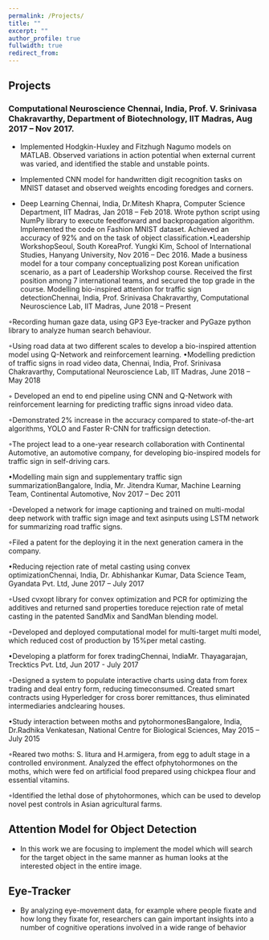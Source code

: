 ```yaml
---
permalink: /Projects/
title: ""
excerpt: ""
author_profile: true
fullwidth: true
redirect_from: 
---
```

## Projects
### Computational Neuroscience Chennai, India, Prof.  V. Srinivasa Chakravarthy, Department of Biotechnology, IIT Madras, Aug 2017 – Nov 2017. 
* Implemented Hodgkin-Huxley and Fitzhugh Nagumo models on MATLAB. Observed variations in action potential when external current was varied, and identified the stable and unstable points. 

* Implemented CNN model for handwritten digit recognition tasks on MNIST dataset and observed weights encoding foredges and corners. 

* Deep Learning Chennai, India, Dr.Mitesh Khapra, Computer Science Department, IIT Madras, Jan 2018 – Feb 2018. Wrote python script using NumPy library to execute feedforward and backpropagation algorithm. Implemented the code on Fashion MNIST dataset.  Achieved an accuracy of 92% and on the task of object classification.•Leadership WorkshopSeoul, South KoreaProf.  Yungki Kim, School of International Studies, Hanyang University, Nov 2016 – Dec 2016. Made a business model for a tour company conceptualizing post Korean unification scenario, as a part of Leadership Workshop course. Received the first position among 7 international teams, and secured the top grade in the course.
Modelling bio-inspired attention for traffic sign detectionChennai, India, Prof.  Srinivasa Chakravarthy, Computational Neuroscience Lab, IIT Madras, June 2018 – Present

◦Recording human gaze data, using GP3 Eye-tracker and PyGaze python library to analyze human search behaviour.

◦Using road data at two different scales to develop a bio-inspired attention model using Q-Network and reinforcement learning.
•Modelling prediction of traffic signs in road video data, Chennai, India, Prof.  Srinivasa Chakravarthy, Computational Neuroscience Lab, IIT Madras, June 2018 – May 2018

◦ Developed an end to end pipeline using CNN and Q-Network with reinforcement learning for predicting traffic signs inroad video data.

◦Demonstrated 2% increase in the accuracy compared to state-of-the-art algorithms, YOLO and Faster R-CNN for trafficsign detection.

◦The project lead to a one-year research collaboration with Continental Automotive, an automotive company, for developing bio-inspired models for traffic sign in self-driving cars.

•Modelling main sign and supplementary traffic sign summarizationBangalore, India, Mr. Jitendra Kumar, Machine Learning Team, Continental Automotive, Nov 2017 – Dec 2011

◦Developed a network for image captioning and trained on multi-modal deep network with traffic sign image and text asinputs using LSTM network for summarizing road traffic signs.

◦Filed a patent for the deploying it in the next generation camera in the company.

•Reducing rejection rate of metal casting using convex optimizationChennai, India, Dr. Abhishankar Kumar, Data Science Team, Gyandata Pvt.  Ltd, June 2017 – July 2017

◦Used cvxopt library for convex optimization and PCR for optimizing the additives and returned sand properties toreduce rejection rate of metal casting in the patented SandMix and SandMan blending model.

◦Developed and deployed computational model for multi-target multi model, which reduced cost of production by 15%per metal casting.

•Developing a platform for forex tradingChennai, IndiaMr.  Thayagarajan, Trecktics Pvt.  Ltd, Jun 2017 - July 2017

◦Designed a system to populate interactive charts using data from forex trading and deal entry form, reducing timeconsumed.  Created smart contracts using Hyperledger for cross borer remittances, thus eliminated intermediaries andclearing houses.

•Study interaction between moths and pytohormonesBangalore, India, Dr.Radhika Venkatesan, National Centre for Biological Sciences, May 2015 – July 2015

◦Reared two moths:  S. litura and H.armigera, from egg to adult stage in a controlled environment.  Analyzed the effect ofphytohormones on the moths, which were fed on artificial food prepared using chickpea flour and essential vitamins.

◦Identified the lethal dose of phytohormones, which can be used to develop novel pest controls in Asian agricultural farms.
## Attention Model for Object Detection<br>
* In this work we are focusing to implement the model which will search for the target object in the same manner as human looks at the interested object in the entire image. 


## Eye-Tracker <br>
* By analyzing eye-movement data, for example where people fixate and how long they fixate for, researchers can gain important insights into a number of cognitive operations involved in a wide range of behavior





